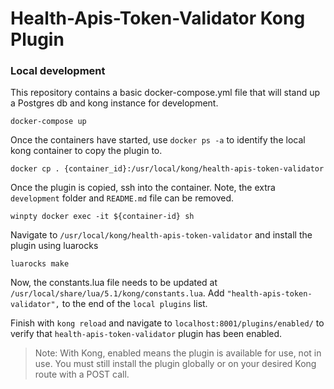 # Health-Apis-Token-Validator Kong Plugin

### Local development

This repository contains a basic docker-compose.yml file that will stand up a Postgres db and kong instance for development.

```
docker-compose up
```

Once the containers have started, use `docker ps -a` to identify the local kong container to copy the plugin to.

```
docker cp . {container_id}:/usr/local/kong/health-apis-token-validator

```

Once the plugin is copied, ssh into the container.  Note, the extra `development` folder and `README.md` file can be removed.

```
winpty docker exec -it ${container-id} sh
```

Navigate to `/usr/local/kong/health-apis-token-validator` and install the plugin using luarocks

```
luarocks make
```

Now, the constants.lua file needs to be updated at `/usr/local/share/lua/5.1/kong/constants.lua`.  Add `"health-apis-token-validator",` to the end of the `local plugins` list.

Finish with `kong reload` and navigate to `localhost:8001/plugins/enabled/` to verify that `health-apis-token-validator` plugin has been enabled.


> Note: With Kong, enabled means the plugin is available for use, not in use.  You must still install the plugin globally or on your desired Kong route with a POST call.